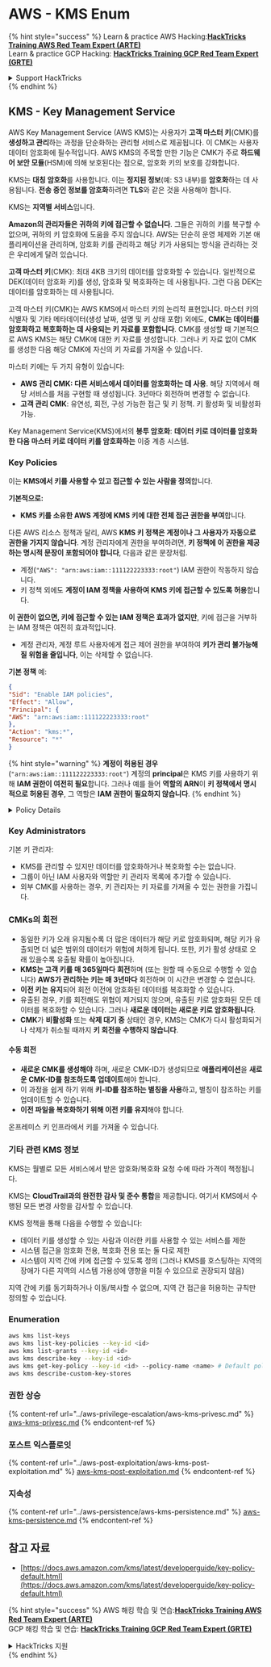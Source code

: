 # AWS - KMS Enum

{% hint style="success" %}
Learn & practice AWS Hacking:<img src="/.gitbook/assets/image.png" alt="" data-size="line">[**HackTricks Training AWS Red Team Expert (ARTE)**](https://training.hacktricks.xyz/courses/arte)<img src="/.gitbook/assets/image.png" alt="" data-size="line">\
Learn & practice GCP Hacking: <img src="/.gitbook/assets/image (2).png" alt="" data-size="line">[**HackTricks Training GCP Red Team Expert (GRTE)**<img src="/.gitbook/assets/image (2).png" alt="" data-size="line">](https://training.hacktricks.xyz/courses/grte)

<details>

<summary>Support HackTricks</summary>

* Check the [**subscription plans**](https://github.com/sponsors/carlospolop)!
* **Join the** 💬 [**Discord group**](https://discord.gg/hRep4RUj7f) or the [**telegram group**](https://t.me/peass) or **follow** us on **Twitter** 🐦 [**@hacktricks\_live**](https://twitter.com/hacktricks\_live)**.**
* **Share hacking tricks by submitting PRs to the** [**HackTricks**](https://github.com/carlospolop/hacktricks) and [**HackTricks Cloud**](https://github.com/carlospolop/hacktricks-cloud) github repos.

</details>
{% endhint %}

## KMS - Key Management Service

AWS Key Management Service (AWS KMS)는 사용자가 **고객 마스터 키**(CMK)를 **생성하고 관리**하는 과정을 단순화하는 관리형 서비스로 제공됩니다. 이 CMK는 사용자 데이터 암호화에 필수적입니다. AWS KMS의 주목할 만한 기능은 CMK가 주로 **하드웨어 보안 모듈**(HSM)에 의해 보호된다는 점으로, 암호화 키의 보호를 강화합니다.

KMS는 **대칭 암호화**를 사용합니다. 이는 **정지된 정보**(예: S3 내부)를 **암호화**하는 데 사용됩니다. **전송 중인 정보를 암호화**하려면 **TLS**와 같은 것을 사용해야 합니다.

KMS는 **지역별 서비스**입니다.

**Amazon의 관리자들은 귀하의 키에 접근할 수 없습니다**. 그들은 귀하의 키를 복구할 수 없으며, 귀하의 키 암호화에 도움을 주지 않습니다. AWS는 단순히 운영 체제와 기본 애플리케이션을 관리하며, 암호화 키를 관리하고 해당 키가 사용되는 방식을 관리하는 것은 우리에게 달려 있습니다.

**고객 마스터 키**(CMK): 최대 4KB 크기의 데이터를 암호화할 수 있습니다. 일반적으로 DEK(데이터 암호화 키)를 생성, 암호화 및 복호화하는 데 사용됩니다. 그런 다음 DEK는 데이터를 암호화하는 데 사용됩니다.

고객 마스터 키(CMK)는 AWS KMS에서 마스터 키의 논리적 표현입니다. 마스터 키의 식별자 및 기타 메타데이터(생성 날짜, 설명 및 키 상태 포함) 외에도, **CMK는 데이터를 암호화하고 복호화하는 데 사용되는 키 자료를 포함합니다**. CMK를 생성할 때 기본적으로 AWS KMS는 해당 CMK에 대한 키 자료를 생성합니다. 그러나 키 자료 없이 CMK를 생성한 다음 해당 CMK에 자신의 키 자료를 가져올 수 있습니다.

마스터 키에는 두 가지 유형이 있습니다:

* **AWS 관리 CMK: 다른 서비스에서 데이터를 암호화하는 데 사용**. 해당 지역에서 해당 서비스를 처음 구현할 때 생성됩니다. 3년마다 회전하며 변경할 수 없습니다.
* **고객 관리 CMK**: 유연성, 회전, 구성 가능한 접근 및 키 정책. 키 활성화 및 비활성화 가능.

Key Management Service(KMS)에서의 **봉투 암호화**: **데이터 키로 데이터를 암호화한 다음 마스터 키로 데이터 키를 암호화하는** 이중 계층 시스템.

### Key Policies

이는 **KMS에서 키를 사용할 수 있고 접근할 수 있는 사람을 정의**합니다.

**기본적으로:**

*   **KMS 키를 소유한 AWS 계정에 KMS 키에 대한 전체 접근 권한을 부여**합니다.

다른 AWS 리소스 정책과 달리, AWS **KMS 키 정책은 계정이나 그 사용자가 자동으로 권한을 가지지 않습니다**. 계정 관리자에게 권한을 부여하려면, **키 정책에 이 권한을 제공하는 명시적 문장이 포함되어야 합니다**, 다음과 같은 문장처럼.

* 계정(`"AWS": "arn:aws:iam::111122223333:root"`) IAM 권한이 작동하지 않습니다.
*   키 정책 외에도 **계정이 IAM 정책을 사용하여 KMS 키에 접근할 수 있도록 허용**합니다.

**이 권한이 없으면, 키에 접근할 수 있는 IAM 정책은 효과가 없지만**, 키에 접근을 거부하는 IAM 정책은 여전히 효과적입니다.
* 계정 관리자, 계정 루트 사용자에게 접근 제어 권한을 부여하여 **키가 관리 불가능해질 위험을 줄입니다**, 이는 삭제할 수 없습니다.

**기본 정책** 예:
```json
{
"Sid": "Enable IAM policies",
"Effect": "Allow",
"Principal": {
"AWS": "arn:aws:iam::111122223333:root"
},
"Action": "kms:*",
"Resource": "*"
}
```
{% hint style="warning" %}
**계정이 허용된 경우** (`"arn:aws:iam::111122223333:root"`) 계정의 **principal**은 KMS 키를 사용하기 위해 **IAM 권한이 여전히 필요**합니다. 그러나 예를 들어 **역할의 ARN**이 **키 정책에서 명시적으로 허용된 경우**, 그 역할은 **IAM 권한이 필요하지 않습니다**.
{% endhint %}

<details>

<summary>Policy Details</summary>

정책의 속성:

* JSON 기반 문서
* Resource --> 영향을 받는 리소스 (예: "\*")
* Action --> kms:Encrypt, kms:Decrypt, kms:CreateGrant ... (권한)
* Effect --> Allow/Deny
* Principal --> 영향을 받는 arn
* Conditions (선택 사항) --> 권한을 부여하는 조건

Grants:

* AWS 계정 내의 다른 AWS principal에게 권한을 위임할 수 있습니다. AWS KMS API를 사용하여 생성해야 합니다. CMK 식별자, 수혜자 principal 및 필요한 작업 수준(Decrypt, Encrypt, GenerateDataKey...)을 지정할 수 있습니다.
* Grant가 생성된 후 GrantToken과 GrantID가 발급됩니다.

**Access**:

* **key policy**를 통해 -- 이 정책이 존재하면 **IAM 정책보다 우선**합니다.
* **IAM 정책**을 통해
* **grants**를 통해

</details>

### Key Administrators

기본 키 관리자:

* KMS를 관리할 수 있지만 데이터를 암호화하거나 복호화할 수는 없습니다.
* 그룹이 아닌 IAM 사용자와 역할만 키 관리자 목록에 추가할 수 있습니다.
* 외부 CMK를 사용하는 경우, 키 관리자는 키 자료를 가져올 수 있는 권한을 가집니다.

### CMKs의 회전

* 동일한 키가 오래 유지될수록 더 많은 데이터가 해당 키로 암호화되며, 해당 키가 유출되면 더 넓은 범위의 데이터가 위험에 처하게 됩니다. 또한, 키가 활성 상태로 오래 있을수록 유출될 확률이 높아집니다.
* **KMS는 고객 키를 매 365일마다 회전**하며 (또는 원할 때 수동으로 수행할 수 있습니다) **AWS가 관리하는 키는 매 3년마다** 회전하며 이 시간은 변경할 수 없습니다.
* **이전 키는 유지**되어 회전 이전에 암호화된 데이터를 복호화할 수 있습니다.
* 유출된 경우, 키를 회전해도 위협이 제거되지 않으며, 유출된 키로 암호화된 모든 데이터를 복호화할 수 있습니다. 그러나 **새로운 데이터는 새로운 키로 암호화됩니다**.
* **CMK**가 **비활성화** 또는 **삭제 대기 중** 상태인 경우, KMS는 CMK가 다시 활성화되거나 삭제가 취소될 때까지 **키 회전을 수행하지 않습니다**.

#### 수동 회전

* **새로운 CMK를 생성해야** 하며, 새로운 CMK-ID가 생성되므로 **애플리케이션**을 **새로운 CMK-ID를 참조하도록 업데이트**해야 합니다.
* 이 과정을 쉽게 하기 위해 **키-ID를 참조하는 별칭을 사용**하고, 별칭이 참조하는 키를 업데이트할 수 있습니다.
* **이전 파일을 복호화하기 위해 이전 키를 유지**해야 합니다.

온프레미스 키 인프라에서 키를 가져올 수 있습니다.

### 기타 관련 KMS 정보

KMS는 월별로 모든 서비스에서 받은 암호화/복호화 요청 수에 따라 가격이 책정됩니다.

KMS는 **CloudTrail과의 완전한 감사 및 준수 통합**을 제공합니다. 여기서 KMS에서 수행된 모든 변경 사항을 감사할 수 있습니다.

KMS 정책을 통해 다음을 수행할 수 있습니다:

* 데이터 키를 생성할 수 있는 사람과 이러한 키를 사용할 수 있는 서비스를 제한
* 시스템 접근을 암호화 전용, 복호화 전용 또는 둘 다로 제한
* 시스템이 지역 간에 키에 접근할 수 있도록 정의 (그러나 KMS를 호스팅하는 지역의 장애가 다른 지역의 시스템 가용성에 영향을 미칠 수 있으므로 권장되지 않음)

지역 간에 키를 동기화하거나 이동/복사할 수 없으며, 지역 간 접근을 허용하는 규칙만 정의할 수 있습니다.

### Enumeration
```bash
aws kms list-keys
aws kms list-key-policies --key-id <id>
aws kms list-grants --key-id <id>
aws kms describe-key --key-id <id>
aws kms get-key-policy --key-id <id> --policy-name <name> # Default policy name is "default"
aws kms describe-custom-key-stores
```
### 권한 상승

{% content-ref url="../aws-privilege-escalation/aws-kms-privesc.md" %}
[aws-kms-privesc.md](../aws-privilege-escalation/aws-kms-privesc.md)
{% endcontent-ref %}

### 포스트 익스플로잇

{% content-ref url="../aws-post-exploitation/aws-kms-post-exploitation.md" %}
[aws-kms-post-exploitation.md](../aws-post-exploitation/aws-kms-post-exploitation.md)
{% endcontent-ref %}

### 지속성

{% content-ref url="../aws-persistence/aws-kms-persistence.md" %}
[aws-kms-persistence.md](../aws-persistence/aws-kms-persistence.md)
{% endcontent-ref %}

## 참고 자료

* [https://docs.aws.amazon.com/kms/latest/developerguide/key-policy-default.html](https://docs.aws.amazon.com/kms/latest/developerguide/key-policy-default.html)

{% hint style="success" %}
AWS 해킹 학습 및 연습:<img src="/.gitbook/assets/image.png" alt="" data-size="line">[**HackTricks Training AWS Red Team Expert (ARTE)**](https://training.hacktricks.xyz/courses/arte)<img src="/.gitbook/assets/image.png" alt="" data-size="line">\
GCP 해킹 학습 및 연습: <img src="/.gitbook/assets/image (2).png" alt="" data-size="line">[**HackTricks Training GCP Red Team Expert (GRTE)**<img src="/.gitbook/assets/image (2).png" alt="" data-size="line">](https://training.hacktricks.xyz/courses/grte)

<details>

<summary>HackTricks 지원</summary>

* [**구독 플랜**](https://github.com/sponsors/carlospolop) 확인!
* **💬 [**Discord 그룹**](https://discord.gg/hRep4RUj7f) 또는 [**telegram 그룹**](https://t.me/peass)에 가입하거나 **Twitter** 🐦 [**@hacktricks\_live**](https://twitter.com/hacktricks\_live)**를 팔로우하세요.**
* **PR을 제출하여 해킹 트릭을 공유하세요:** [**HackTricks**](https://github.com/carlospolop/hacktricks) 및 [**HackTricks Cloud**](https://github.com/carlospolop/hacktricks-cloud) github 저장소.

</details>
{% endhint %}
